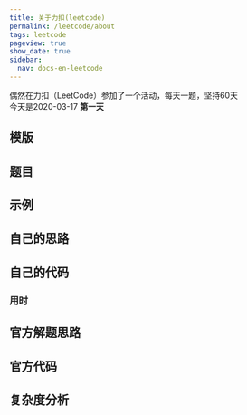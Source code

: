 ```yaml
---
title: 关于力扣(leetcode)
permalink: /leetcode/about
tags: leetcode
pageview: true
show_date: true
sidebar:
  nav: docs-en-leetcode
---
```

偶然在力扣（LeetCode）参加了一个活动，每天一题，坚持60天     
今天是2020-03-17 **第一天**

## 模版


## 题目 []()


## 示例

## 自己的思路

## 自己的代码

### 用时

## 官方解题思路

## 官方代码

## 复杂度分析
